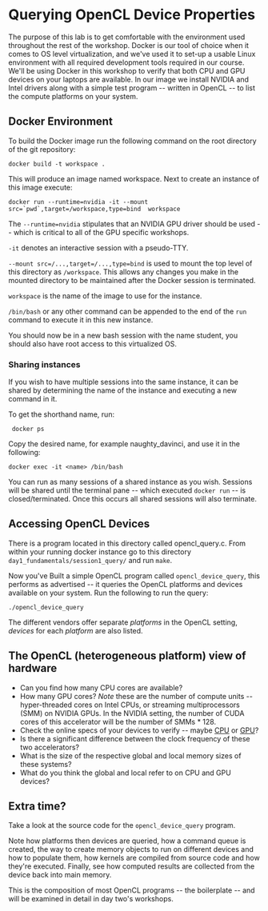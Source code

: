 
# Querying OpenCL Device Properties

The purpose of this lab is to get comfortable with the environment used throughout the rest of the workshop.
Docker is our tool of choice when it comes to OS level virtualization, and we've used it to set-up a usable Linux environment with all required development tools required in our course.
We'll be using Docker in this workshop to verify that both CPU and GPU devices on your laptops are available.
In our image we install NVIDIA and Intel drivers along with a simple test program -- written in OpenCL -- to list the compute platforms on your system.

## Docker Environment

To build the Docker image run the following command on the root directory of the git repository:

    docker build -t workspace .

This will produce an image named workspace.
Next to create an instance of this image execute:

    docker run --runtime=nvidia -it --mount src=`pwd`,target=/workspace,type=bind  workspace

The `--runtime=nvidia` stipulates that an NVIDIA GPU driver should be used -- which is critical to all of the GPU specific workshops.

`-it` denotes an interactive session with a pseudo-TTY.

`--mount src=/...,target=/...,type=bind` is used to mount the top level of this directory as `/workspace`. This allows any changes you make in the mounted directory to be maintained after the Docker session is terminated.

`workspace` is the name of the image to use for the instance.

`/bin/bash` or any other command can be appended to the end of the `run` command to execute it in this new instance.

You should now be in a new bash session with the name student, you should also have root access to this virtualized OS.

### Sharing instances

If you wish to have multiple sessions into the same instance, it can be shared by determining the name of the instance and executing a new command in it.

To get the shorthand name, run:

     docker ps

Copy the desired name, for example naughty_davinci, and use it in the following:

    docker exec -it <name> /bin/bash

You can run as many sessions of a shared instance as you wish.
Sessions will be shared until the terminal pane -- which executed `docker run` -- is closed/terminated.
Once this occurs all shared sessions will also terminate.

## Accessing OpenCL Devices

There is a program located in this directory called opencl_query.c.
From within your running docker instance go to this directory `day1_fundamentals/session1_query/` and run `make`.

Now you've Built a simple OpenCL program called `opencl_device_query`, this performs as advertised -- it queries the OpenCL platforms and devices available on your system.
Run the following to run the query:

    ./opencl_device_query

The different vendors offer separate *platforms* in the OpenCL setting, *devices* for each *platform* are also listed.

## The OpenCL (heterogeneous platform) view of hardware

* Can you find how many CPU cores are available?
* How many GPU cores? *Note* these are the number of compute units -- hyper-threaded cores on Intel CPUs, or streaming multiprocessors (SMM) on NVIDIA GPUs. In the NVIDIA setting, the number of CUDA cores of this accelerator will be the number of SMMs * 128.
* Check the online specs of your devices to verify -- maybe [CPU](https://ark.intel.com/content/www/us/en/ark/products/134899/intel-core-i7-8850h-processor-9m-cache-up-to-4-30-ghz.html) or [GPU](https://www.notebookcheck.net/NVIDIA-Quadro-P2000-Max-Q-GPU-Benchmarks-and-Specs.355016.0.html)?
* Is there a significant difference between the clock frequency of these two accelerators?
* What is the size of the respective global and local memory sizes of these systems?
* What do you think the global and local refer to on CPU and GPU devices?


## Extra time?

Take a look at the source code for the `opencl_device_query` program.

Note how platforms then devices are queried, how a command queue is created, the way to create memory objects to run on different devices and how to populate them, how kernels are compiled from source code and how they're executed.
Finally, see how computed results are collected from the device back into main memory.

This is the composition of most OpenCL programs -- the boilerplate -- and will be examined in detail in day two's workshops.

